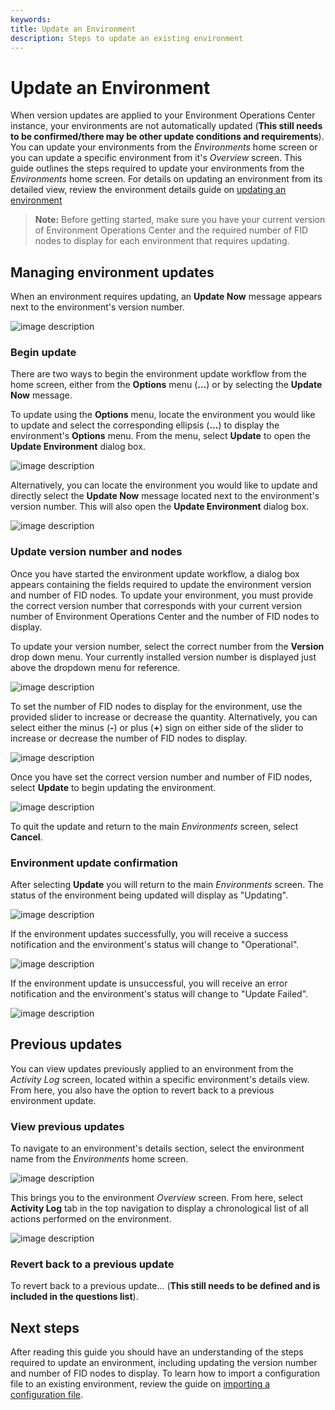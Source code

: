 ```yaml
---
keywords:
title: Update an Environment
description: Steps to update an existing environment
---
```

# Update an Environment

When version updates are applied to your Environment Operations Center instance, your environments are not automatically updated (**This still needs to be confirmed/there may be other update conditions and requirements**). You can update your environments from the *Environments* home screen or you can update a specific environment from it's *Overview* screen. This guide outlines the steps required to update your environments from the *Environments* home screen. For details on updating an environment from its detailed view, review the environment details guide on [updating an environment](../environment-details/update-environment.md)

> **Note:** Before getting started, make sure you have your current version of Environment Operations Center and the required number of FID nodes to display for each environment that requires updating.

## Managing environment updates

When an environment requires updating, an **Update Now** message appears next to the environment's version number.

![image description](images/update-now-notification.png)

### Begin update

There are two ways to begin the environment update workflow from the home screen, either from the **Options** menu (**...**) or by selecting the **Update Now** message.

To update using the **Options** menu, locate the environment you would like to update and select the corresponding ellipsis (**...**) to display the environment's **Options** menu. From the menu, select **Update** to open the **Update Environment** dialog box.

![image description](images/update-options-menu.png)

Alternatively, you can locate the environment you would like to update and directly select the **Update Now** message located next to the environment's version number. This will also open the **Update Environment** dialog box.

![image description](images/update-select-updatenow.png)

### Update version number and nodes

Once you have started the environment update workflow, a dialog box appears containing the fields required to update the environment version and number of FID nodes. To update your environment, you must provide the correct version number that corresponds with your current version number of Environment Operations Center and the number of FID nodes to display.

To update your version number, select the correct number from the **Version** drop down menu. Your currently installed version number is displayed just above the dropdown menu for reference.

![image description](images/update-select-version.png)

To set the number of FID nodes to display for the environment, use the provided slider to increase or decrease the quantity. Alternatively, you can select either the minus (**-**) or plus (**+**) sign on either side of the slider to increase or decrease the number of FID nodes to display.

![image description](images/update-node-slider.png)

Once you have set the correct version number and number of FID nodes, select **Update** to begin updating the environment.

![image description](images/update-env-button.png)

To quit the update and return to the main *Environments* screen, select **Cancel**.

### Environment update confirmation

After selecting **Update** you will return to the main *Environments* screen. The status of the environment being updated will display as "Updating".

![image description](images/update-updating-status.png)

If the environment updates successfully, you will receive a success notification and the environment's status will change to "Operational".

![image description](images/update-successful.png)

If the environment update is unsuccessful, you will receive an error notification and the environment's status will change to "Update Failed".

![image description](images/update-failed.png)

## Previous updates

You can view updates previously applied to an environment from the *Activity Log* screen, located within a specific environment's details view. From here, you also have the option to revert back to a previous environment update.

### View previous updates

To navigate to an environment's details section, select the environment name from the *Environments* home screen.

![image description](images/update-select-envname.png)

This brings you to the environment *Overview* screen. From here, select **Activity Log** tab in the top navigation to display a chronological list of all actions performed on the environment.

![image description](images/update-activity-log.png)

### Revert back to a previous update

To revert back to a previous update... (**This still needs to be defined and is included in the questions list**).

## Next steps

After reading this guide you should have an understanding of the steps required to update an environment, including updating the version number and number of FID nodes to display. To learn how to import a configuration file to an existing environment, review the guide on [importing a configuration file](import-configuration-file.md).
